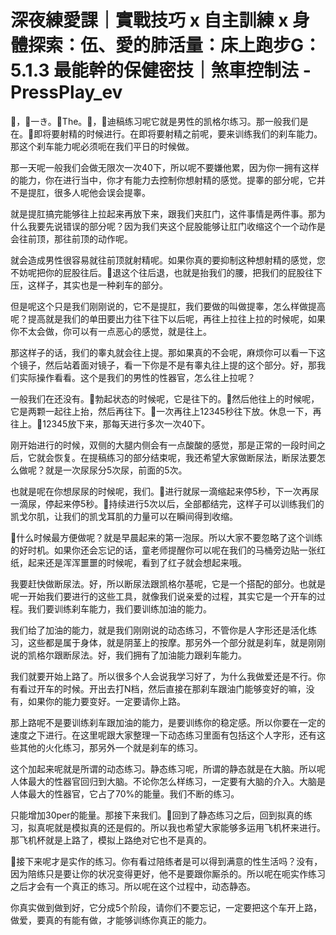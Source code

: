 # 深夜練愛課｜實戰技巧 x 自主訓練 x 身體探索：伍、愛的肺活量：床上跑步G：5.1.3 最能幹的保健密技｜煞車控制法 - PressPlay_ev

🎼，🎼一き。🎼The。🎼，🎼迪稿练习呢它就是男性的凯格尔练习。那一般我们是在。🎼即将要射精的时候进行。在即将要射精之前呢，要来训练我们的刹车能力。那这个刹车能力呢必须呃在我们平日的时候做。

那一天呢一般我们会做无限次一次40下，所以呢不要嫌他累，因为你一拥有这样的能力，你在进行当中，你才有能力去控制你想射精的感觉。提睾的部分呢，它并不是提肛，很多人呢他会误会提睾。

就是提肛搞完能够往上拉起来再放下来，跟我们夹肛门，这件事情是两件事。那为什么我要先说错误的部分呢？因为我们夹这个屁股能够让肛门收缩这个一个动作是会往前顶，那往前顶的动作呢。

就会造成男性很容易就往前顶就射精呢。如果你真的要抑制这种想射精的感觉，您不妨呢把你的屁股往后。🎼退这个往后退，也就是抬我们的腰，把我们的屁股往下压，这样子，其实也是一种刹车的部分。

但是呢这个只是我们刚刚说的，它不是提肛，我们要做的叫做提睾，怎么样做提高呢？提高就是我们的单田要出力往下往下以后呢，再往上拉往上拉的时候呢，如果你不太会做，你可以有一点恶心的感觉，就是往上。

那这样子的话，我们的睾丸就会往上提。那如果真的不会呢，麻烦你可以看一下这个镜子，然后站着面对镜子，看一下你是不是有睾丸往上提的这个部分。好，那我们实际操作看看。这个是我们的男性的性器官，怎么往上拉呢？

一般我们在还没有。🎼勃起状态的时候呢，它是往下的。🎼然后他往上的时候呢，它是两颗一起往上抬，然后再往下。🎼一次再往上12345秒往下放。休息一下，再往上。🎼12345放下来，那每天进行多次一次40下。

刚开始进行的时候，双侧的大腿内侧会有一点酸酸的感觉，那是正常的一段时间之后，它就会恢复。在提稿练习的部分结束呢，我还希望大家做断尿法，断尿法要怎么做呢？就是一次尿尿分5次尿，前面的5次。

也就是呢在你想尿尿的时候呢，我们。🎼进行就尿一滴缩起来停5秒，下一次再尿一滴尿，停起来停5秒。🎼持续进行5次以后，全部都结完，这样子可以训练我们的凯戈尔肌，让我们的凯戈耳肌的力量可以在瞬间得到收缩。

🎼什么时候最方便做呢？就是早晨起来的第一泡尿。所以大家不要忽略了这个训练的好时机。如果你还会忘记的话，童老师提醒你可以呢在我们的马桶旁边贴一张红纸，起来还是浑浑噩噩的时候呢，看到了红子就会想起来哦。

我要赶快做断尿法。好，所以断尿法跟凯格尔基呢，它是一个搭配的部分。也就是呢一开始我们要进行的这些工具，就像我们说亲爱的过程，其实它是一个开车的过程。我们要训练刹车能力，我们要训练加油的能力。

我们给了加油的能力，就是我们刚刚说的动态练习，不管你是人字形还是活化练习，这些都是属于身体，就是阴茎上的按摩。那另外一个部分就是刹车，就是刚刚说的凯格尔跟断尿法。好，我们拥有了加油能力跟刹车能力。

我们就要开始上路了。所以很多个人会说我学习好了，为什么我做爱还是不行。你有看过开车的时候。开出去打N档，然后直接在那刹车跟油门能够变好的嘛，没有，如果你的能力要变好。一定要请你上路。

那上路呢不是要训练刹车跟加油的能力，是要训练你的稳定感。所以你要在一定的速度之下进行。在这里呢跟大家整理一下动态练习里面有包括这个人字形，还有这些其他的火化练习，那另外一个就是刹车的练习。

这个加起来呢就是所谓的动态练习。静态练习呢，所谓的静态就是在大脑。所以呢人体最大的性器官回归到大脑。不论你怎么样练习，一定要有大脑的介入。大脑是人体最大的性器官，它占了70%的能量。我们不断的练习。

只能增加30per的能量。那接下来我们。🎼回到了静态练习之后，回到拟真的练习，拟真呢就是模拟真的还是假的。所以我也希望大家能够多运用飞机杯来进行。那飞机杯就是上路了，模拟上路绝对它也不是真的。

🎼接下来呢才是实作的练习。你有看过陪练者是可以得到满意的性生活吗？没有，因为陪练只是要让你的状况变得更好，他不是要跟你厮杀的。所以呢在呃实作练习之后才会有一个真正的练习。所以呢在这个过程中，动态静态。

你真实做到做到好，它分成5个阶段，请你们不要忘记，一定要把这个车开上路，做爱，要真的有能有做，才能够训练你真正的能力。

